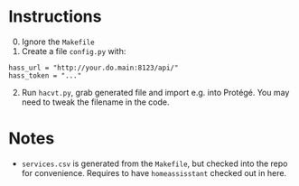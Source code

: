 # Instructions

0. Ignore the `Makefile`
1. Create a file `config.py` with:
```
hass_url = "http://your.do.main:8123/api/"
hass_token = "..."
```
2. Run `hacvt.py`, grab generated file and import e.g. into Protégé. You may need to tweak the filename in the code.

# Notes

- `services.csv` is generated from the `Makefile`, but checked into the repo for convenience.
 Requires to have `homeassisstant` checked out in here.